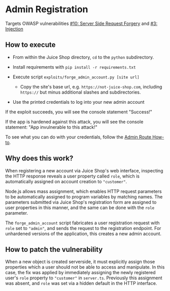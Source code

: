 # Admin Registration
Targets OWASP vulnerabilities [#10: Server Side Request Forgery](https://owasp.org/Top10/A10_2021-Server-Side_Request_Forgery_%28SSRF%29/) and [#3: Injection](https://owasp.org/Top10/A03_2021-Injection/)

## How to execute
- From within the Juice Shop directory, `cd` to the `python` subdirectory.

- Install requirements with `pip install -r requirements.txt`

- Execute script `exploits/forge_admin_account.py [site url]`

    - Copy the site's base url, e.g. `https://not-juice-shop.com`, including `https://` but minus additional slashes and subdirectories.

- Use the printed credentials to log into your new admin account

If the exploit succeeds, you will see the console statement "Success!"

If the app is hardened against this attack, you will see the console statement: "App invulnerable to this attack!"

To see what you can do with your credentials, follow the [Admin Route How-to](admin-route.md).

## Why does this work?
When registering a new account via Juice Shop's web interface, 
inspecting the HTTP response reveals a user property called `role`, 
which is automatically assigned on account creation to `"customer"`.

Node.js allows mass assignment, which enables HTTP request parameters 
to be automatically assigned to program variables by matching names. The 
parameters submitted via Juice Shop's registration form are assigned to user 
properties in this manner, and the same can be done with the `role` parameter.

The `forge_admin_account` script fabricates a user registration request 
with `role` set to `"admin"`, and sends the request to the registration 
endpoint. For unhardened versions of the application, this creates a new 
admin account.

## How to patch the vulnerability
When a new object is created serverside, it must explicitly assign those properties which a user should not be able to access and manipulate. In this case, the fix was applied by immediately assigning the newly registered user's `role` property to `"customer"` in `server.ts`. Previously this assignment was absent, and `role` was set via a hidden default in the HTTP interface.